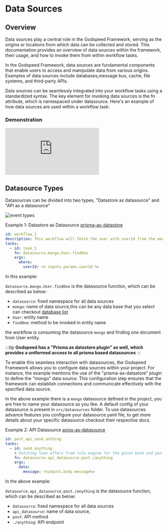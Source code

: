 # Data Sources
## Overview

Data sources play a central role in the Godspeed Framework, serving as the origins or locations from which data can be collected and stored. This documentation provides an overview of data sources within the framework, their usage, and how to invoke them from within workflow tasks.

In the Godspeed Framework, data sources are fundamental components that enable users to access and manipulate data from various origins. Examples of data sources include databases,message bus, cache, file systems, and third-party APIs.

Data sources can be seamlessly integrated into your workflow tasks using a standardized syntax. The key element for invoking data sources is the fn attribute, which is namespaced under datasource. Here's an example of how data sources are used within a workflow task:

### Demonstration

<div style={{ position: 'relative', paddingBottom: '56.25%', height: 0, overflow: 'hidden' }}>
<iframe style={{ position: 'absolute', top: 0, left: 0, width: '100%', height: '100%' }} src="https://www.youtube.com/embed/NsH9hLCL92Y" frameborder="0" allowfullscreen></iframe>
</div>


## Datasource Types

Datasources can be divided into two types, "Datastore as datasource" and "API as a datasource"


<img src="https://res.cloudinary.com/dsvdiwazh/image/upload/v1704478971/Screenshot_from_2024-01-05_23-52-33_e8ihnh.png" alt="event types" />


Example 1: Datastore as Datasource [prisma-as-datastore](/docs/microservices-framework/datasources/list-of-plugins#1-prisma-as-datasource)

```yaml
id: workflow_1
description: This workflow will fetch the user with userId from the mongo database
tasks:
  - id: task_1
    fn: datasource.mongo.User.findOne
    args:
      where:
        userId: <% inputs.params.userId %>
```


In this example:

`datasource.mongo.User.findOne` is the datasource function, which can be described as below:

  - `datasource`: fixed namespace for all data sources
  - `mongo`: name of data source,this can be any data base that you select can checkout [database list](/docs/getting-started/advance-guide#prisma-supports-wide-range-of-databases)
  - `User`: entity name
  - `findOne`: method to be invoked in entity name

the workflow is consuming the datasource `mongo` and finding one document from User entity.

:::tip **Godspeed has a "Prisma as datastore plugin" as well, which provides a uniformed access to all prisma based datasources**
:::

To enable this seamless interaction with datasources, the Godspeed Framework allows you to configure data sources within your project. For instance, the example mentions the use of the "prisma-as-datastore" plugin to define the "mongo" data source. This configuration step ensures that the framework can establish connections and communicate effectively with the specified data source.

In the above example there is a `mongo` datasource defined in the project, you are free to name your datasource as you like. A default config of your datasource is present in `src/datasources` folder. To use datasources advance features you configure your datasource.yaml file, to get more details about your specific datasource checkout their respective docs.


Example 2: API Datasource  [axios-as-datasource](/docs/microservices-framework/datasources/list-of-plugins#2-axios-as-datasource)

```yaml
id: post_api_send_anthing
tasks:
  - id: send_anything
    # Fetching loan offers from rule engine for the given bank and pan card
    fn: datasource.api_datasource.post./anything
    args:
      data:
        message: <%inputs.body.message%>
```

In the above example:

`datasource.api_datasource.post./anything` is the datasource function, which can be described as below:

  - `datasource`: fixed namespace for all data sources
  - `api_datasource`: name of data source,
  - `post`: API method
  - `./anything`: API endpoint

